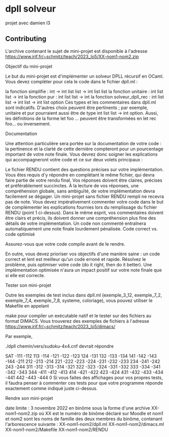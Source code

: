 # dpll solveur
 projet avec damien l3


 ## Contributing
  L'archive contenant le sujet de mini-projet est disponible à l'adresse https://www.irif.fr/~schmitz/teach/2023_lo5/XX-nom1-nom2.zip

  Objectif du mini-projet

  Le but du mini-projet est d'implémenter un solveur DPLL récursif en OCaml. Vous devez compléter pour cela le code dans le fichier dpll.ml :

  la fonction simplifie : int -> int list list -> int list list
  la fonction unitaire : int list list -> int
  la fonction pur : int list list -> int
la fonction solveur_dpll_rec : int list list -> int list -> int list option
Ces types et les commentaires dans dpll.ml sont indicatifs. D'autres choix peuvent être pertinents ; par exemple, unitaire et pur pourraient aussi être de type int list list -> int option. Aussi, les définitions de la forme let foo … peuvent être transformées en let rec foo… ou inversement.

Documentation

Une attention particulière sera portée sur la documentation de votre code : la pertinence et la clarté de cette dernière compteront pour un pourcentage important de votre note finale. Vous devrez donc soigner les explications qui accompagneront votre code et ce sur deux volets principaux :

Le fichier RENDU contient des questions précises sur votre implémentation. Vous êtes requis d'y répondre en complétant le même fichier, qui devra faire partie de votre rendu final. Vos réponses doivent être claires, précises et préférablement succinctes. À la lecture de vos réponses, une compréhension globale, sans ambiguïté, de votre implémentation devra facilement se dégager. Un mini-projet sans fichier RENDU rempli ne recevra pas de note.
Vous devez impérativement commenter votre code dans le but de complémenter les explications fournies lors du remplissage du fichier RENDU (point 1 ci-dessus). Dans le même esprit, vos commentaires doivent être clairs et précis, ils doivent donner une compréhension plus fine des détails de votre implémentation. Un code non commenté entraînera automatiquement une note finale lourdement pénalisée.
Code correct vs. code optimisé

Assurez-vous que votre code compile avant de le rendre.

En outre, vous devez prioriser vos objectifs d'une manière saine : un code correct et lent est meilleur qu'un code erroné et rapide. Résolvez le problème, puis optimiser votre code (do it right, then do it better). Une implémentation optimisée n'aura un impact positif sur votre note finale que si elle est correcte.

Tester son mini-projet

Outre les exemples de test inclus dans dpll.ml (exemple_3_12, exemple_7_2, exemple_7_4, exemple_7_8, systeme, coloriage), vous pouvez utiliser le Makefile en appelant 

  make
pour compiler un exécutable natif et le tester sur des fichiers au format DIMACS. Vous trouverez des exemples de fichiers à l'adresse https://www.irif.fr/~schmitz/teach/2023_lo5/dimacs/

Par exemple,

  ./dpll chemin/vers/sudoku-4x4.cnf
devrait répondre

SAT
-111 -112 113 -114 -121 -122 -123 124 -131 132 -133 -134 141 -142 -143 -144
-211 212 -213 -214 221 -222 -223 -224 -231 -232 -233 234 -241 -242 243 -244
311 -312 -313 -314 -321 322 -323 -324 -331 -332 333 -334 -341 -342 -343 344
-411 -412 -413 414 -421 -422 423 -424 431 -432 -433 -434 -441 442 -443 -444 0
Si vous faites des affichages pour vos propres tests, il faudra penser à commenter ces tests pour que votre programme réponde exactement comme indiqué juste ci-dessus.

Rendre son mini-projet

date limite : 3 novembre 2022
en binôme
sous la forme d'une archive XX-nom1-nom2.zip où XX est le numéro de binôme déclaré sur Moodle et nom1 et nom2 sont les noms de famille des deux membres du binôme, contenant l'arborescence suivante :
  XX-nom1-nom2/dpll.ml
  XX-nom1-nom2/dimacs.ml
  XX-nom1-nom2/Makefile
  XX-nom1-nom2/RENDU